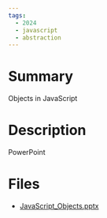 ```yaml
---
tags:
  - 2024
  - javascript
  - abstraction
---
```


# Summary

Objects in JavaScript

# Description

PowerPoint

# Files

*   [JavaScript\_Objects.pptx](resources/Muhammad_Khurram/JavaScript_Objects.pptx)
